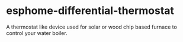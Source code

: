 # esphome-differential-thermostat

A thermostat like device used for solar or wood chip based furnace to control your water boiler.

